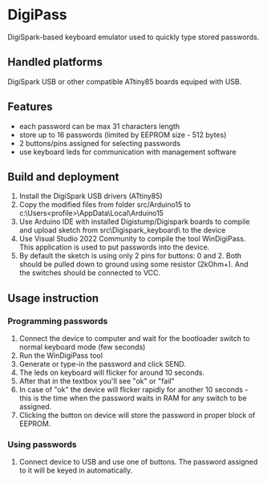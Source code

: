 # DigiPass

DigiSpark-based keyboard emulator used to quickly type stored passwords.

## Handled platforms

DigiSpark USB or other compatible ATtiny85 boards equiped with USB.

## Features

- each password can be max 31 characters length
- store up to 16 passwords (limited by EEPROM size - 512 bytes)
- 2 buttons/pins assigned for selecting passwords
- use keyboard leds for communication with management software

## Build and deployment

1. Install the DigiSpark USB drivers (ATtiny85)
2. Copy the modified files from folder src/Arduino15 to c:\Users\<profile>\AppData\Local\Arduino15
3. Use Arduino IDE with installed Digistump/Digispark boards to compile and upload sketch from src\Digispark_keyboard\ to the device
4. Use Visual Studio 2022 Community to compile the tool WinDigiPass. This application is used to put passwords into the device.
5. By default the sketch is using only 2 pins for buttons: 0 and 2. Both should be pulled down to ground using some resistor (2kOhm+). And the switches should be connected to VCC.

## Usage instruction

### Programming passwords

1. Connect the device to computer and wait for the bootloader switch to normal keyboard mode (few seconds)
2. Run the WinDigiPass tool
3. Generate or type-in the password and click SEND. 
4. The leds on keyboard will flicker for around 10 seconds. 
5. After that in the textbox you'll see "ok" or "fail"
6. In case of "ok" the device will flicker rapidly for another 10 seconds - this is the time when the password waits in RAM for any switch to be assigned. 
7. Clicking the button on device will store the password in proper block of EEPROM.

### Using passwords

1. Connect device to USB and use one of buttons. The password assigned to it will be keyed in automatically.